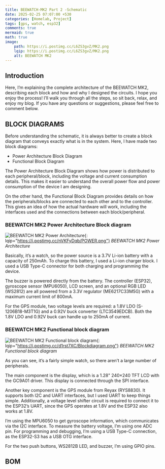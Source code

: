 ```yaml
---
title: BEEWATCH-MK2 Part 2 -Schematic
date: 2025-02-25 07:07:00 +530
categories: [Homelab, Project]
tags: [gps, watch, esp32]
comments: true
mermaid: true
math: true
image:
    path: https://i.postimg.cc/L6ZS3gvZ/MK2.png
    lqip: https://i.postimg.cc/L6ZS3gvZ/MK2.png
    alt: BEEWATCH MK2
---
```

## Introduction 

Here, I’m explaining the complete architecture of the BEEWATCH MK2, describing each block and how and why I designed the circuits.
I hope you enjoy the process! I’ll walk you through all the steps, so sit back, relax, and enjoy my blog. If you have any questions or suggestions, please feel free to comment below.

## BLOCK DIAGRAMS

Before understanding the schematic, it is always better to create a block diagram that conveys exactly what is in the system. Here, I have made two block diagrams:

- Power Architecture Block Diagram
- Functional Block Diagram

The Power Architecture Block Diagram shows how power is distributed to each peripheral/block, including the voltage and current consumption details. This makes it easier to understand the overall power flow and power consumption of the device I am designing.

On the other hand, the Functional Block Diagram provides details on how the peripherals/blocks are connected to each other and to the controller. This gives an idea of how the actual hardware will work, including the interfaces used and the connections between each block/peripheral.

### BEEWATCH MK2 Power Architecture Block diagram
![BEEWATCH MK2 Power Architecture](https://i.postimg.cc/nVKFyDqb/POWER.png){: lqip="https://i.postimg.cc/nVKFyDqb/POWER.png"}
_BEEWATCH MK2 Power Architecture_

Basically, it’s a watch, so the power source is a 3.7V Li-ion battery with a capacity of 250mAh. To charge this battery, I used a Li-ion charger block. I used a USB Type-C connector for both charging and programming the device.

The buzzer is powered directly from the battery. The controller (ESP32), gyroscope sensor (MPU6050), LCD screen, and an optional RGB LED (WS2812) are all powered from a 3.3V regulator (ME6217C33M5G) with a maximum current limit of 800mA.

For the GPS module, two voltage levels are required: a 1.8V LDO (S-1206B18-M3T1G) and a 0.92V buck converter (LTC3549EDCB). Both the 1.8V LDO and 0.92V buck can handle up to 250mA of current.

### BEEWATCH MK2 Functional block diagram
![BEEWATCH MK2 Functional block diagram](https://i.postimg.cc/d1rst7XC/Blockdiagram.png){: lqip="https://i.postimg.cc/d1rst7XC/Blockdiagram.png"}
_BEEWATCH MK2 Functional block diagram_

As you can see, it’s a fairly simple watch, so there aren’t a large number of peripherals.

The main component is the display, which is a 1.28" 240×240 TFT LCD with the GC9A01 driver. This display is connected through the SPI interface.

Another key component is the GPS module from Reyax (RYS8830). It supports both I2C and UART interfaces, but I used UART to keep things simple. Additionally, a voltage level shifter circuit is required to connect it to the ESP32’s UART, since the GPS operates at 1.8V and the ESP32 also works at 1.8V.

I’m using the MPU6050 to get gyroscope information, which communicates via the I2C interface. To measure the battery voltage, I’m using one ADC pin. For programming and debugging, I’m using a USB Type-C connection, as the ESP32-S3 has a USB OTG interface.

For the two push buttons, WS2812B LED, and buzzer, I’m using GPIO pins.






## BOM

